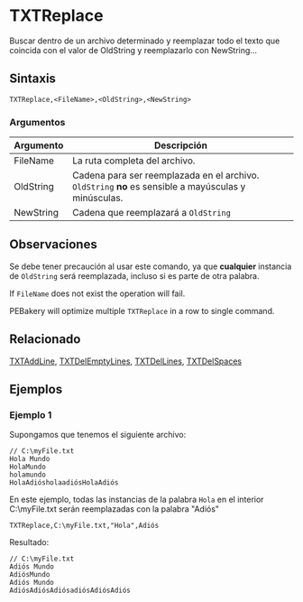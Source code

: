 # TXTReplace

Buscar dentro de un archivo determinado y reemplazar todo el texto que coincida con el valor de OldString y reemplazarlo con NewString...

## Sintaxis

```pebakery
TXTReplace,<FileName>,<OldString>,<NewString>
```

### Argumentos

| Argumento | Descripción |
| --- | --- |
| FileName | La ruta completa del archivo. |
| OldString | Cadena para ser reemplazada en el archivo. `OldString` **no** es sensible a mayúsculas y minúsculas. |
| NewString | Cadena que reemplazará a `OldString` |

## Observaciones

Se debe tener precaución al usar este comando, ya que **cualquier** instancia de `OldString` será reemplazada, incluso si es parte de otra palabra.

If `FileName` does not exist the operation will fail.

PEBakery will optimize multiple `TXTReplace` in a row to single command.

## Relacionado

[TXTAddLine](./TXTAddLine.md), [TXTDelEmptyLines](./TXTDelEmptyLines.md), [TXTDelLines](./TXTDelLines.md), [TXTDelSpaces](./TXTDelSpaces.md) 

## Ejemplos

### Ejemplo 1

Supongamos que tenemos el siguiente archivo:

```pebakery
// C:\myFile.txt
Hola Mundo
HolaMundo
holamundo
HolaAdiósholaadiósHolaAdiós
```

En este ejemplo, todas las instancias de la palabra `Hola` en el interior C:\myFile.txt serán reemplazadas con la palabra "Adiós"

```pebakery
TXTReplace,C:\myFile.txt,"Hola",Adiós
```

Resultado:

```pebakery
// C:\myFile.txt
Adiós Mundo
AdiósMundo
Adiós Mundo
AdiósAdiósAdiósadiósAdiósAdiós
```
